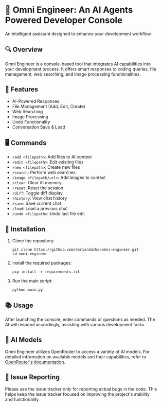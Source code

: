 # 🧠 Omni Engineer: An AI Agents Powered Developer Console
An intelligent assistant designed to enhance your development workflow.
## 🔍 Overview
Omni Engineer is a console-based tool that integrates AI capabilities into your development process. It offers smart responses to coding queries, file management, web searching, and image processing functionalities.
## 🌟 Features
- AI-Powered Responses
- File Management (Add, Edit, Create)
- Web Searching
- Image Processing
- Undo Functionality
- Conversation Save & Load
## 🖥️ Commands
- `/add <filepath>`: Add files to AI context
- `/edit <filepath>`: Edit existing files
- `/new <filepath>`: Create new files
- `/search`: Perform web searches
- `/image <filepath/url>`: Add images to context
- `/clear`: Clear AI memory
- `/reset`: Reset the session
- `/diff`: Toggle diff display
- `/history`: View chat history
- `/save`: Save current chat
- `/load`: Load a previous chat
- `/undo <filepath>`: Undo last file edit
## 🚀 Installation
1. Clone the repository:
   ```
   git clone https://github.com/doriandarko/omni-engineer.git
   cd omni-engineer
   ```
2. Install the required packages:
   ```
   pip install -r requirements.txt
   ```
3. Run the main script:
   ```
   python main.py
   ```
## 📚 Usage
After launching the console, enter commands or questions as needed. The AI will respond accordingly, assisting with various development tasks.
## 🤖 AI Models
Omni Engineer utilizes OpenRouter to access a variety of AI models. For detailed information on available models and their capabilities, refer to [OpenRouter's documentation](https://openrouter.ai/models).
## 🐛 Issue Reporting
Please use the issue tracker only for reporting actual bugs in the code. This helps keep the issue tracker focused on improving the project's stability and functionality.

